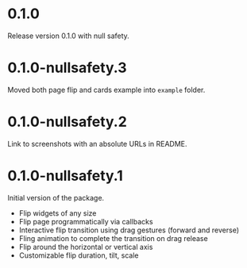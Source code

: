 # 0.1.0

Release version 0.1.0 with null safety.

# 0.1.0-nullsafety.3

Moved both page flip and cards example into `example` folder.

# 0.1.0-nullsafety.2

Link to screenshots with an absolute URLs in README.

# 0.1.0-nullsafety.1

Initial version of the package.

- Flip widgets of any size
- Flip page programmatically via callbacks
- Interactive flip transition using drag gestures (forward and reverse)
- Fling animation to complete the transition on drag release
- Flip around the horizontal or vertical axis
- Customizable flip duration, tilt, scale
